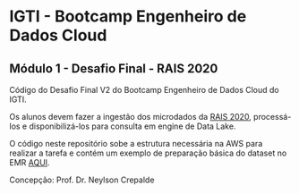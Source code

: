 # IGTI - Bootcamp Engenheiro de Dados Cloud

## Módulo 1 - Desafio Final - RAIS 2020

Código do Desafio Final V2 do Bootcamp Engenheiro de Dados Cloud do IGTI.

Os alunos devem fazer a ingestão dos microdados da 
[RAIS 2020](http://pdet.mte.gov.br/microdados-rais-e-caged), processá-los e
disponibilizá-los para consulta em engine de Data Lake.

O código neste repositório sobe a estrutura necessária na AWS para 
realizar a tarefa e contém um exemplo de preparação básica do dataset 
no EMR [AQUI](etl/emr-rais.ipynb).

Concepção: Prof. Dr. Neylson Crepalde

